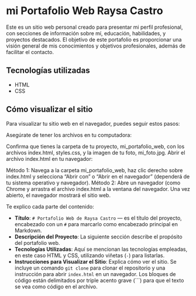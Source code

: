 # mi Portafolio Web Raysa Castro

Este es un sitio web personal creado para presentar mi perfil profesional, con secciones de información sobre mí, educación, habilidades, y proyectos destacados. El objetivo de este portafolio es proporcionar una visión general de mis conocimientos y objetivos profesionales, además de facilitar el contacto.

## Tecnologías utilizadas
- HTML
- CSS

## Cómo visualizar el sitio
Para visualizar tu sitio web en el navegador, puedes seguir estos pasos:

Asegúrate de tener los archivos en tu computadora:

Confirma que tienes la carpeta de tu proyecto, mi_portafolio_web, con los archivos index.html, styles.css, y la imagen de tu foto, mi_foto.jpg.
Abrir el archivo index.html en tu navegador:

Método 1: Navega a la carpeta mi_portafolio_web, haz clic derecho sobre index.html y selecciona “Abrir con” o “Abrir en el navegador” (dependerá de tu sistema operativo y navegador).
Método 2: Abre un navegador (como Chrome y arrastra el archivo index.html a la ventana del navegador.
Una vez abierto, el navegador mostrará el sitio web.

Te explico cada parte del contenido:

- **Título**: `# Portafolio Web de Raysa Castro` — es el título del proyecto, encabezado con un `#` para marcarlo como encabezado principal en Markdown.
- **Descripción del Proyecto**: La siguiente sección describe el propósito del portafolio web.
- **Tecnologías Utilizadas**: Aquí se mencionan las tecnologías empleadas, en este caso HTML y CSS, utilizando viñetas (`-`) para listarlas.
- **Instrucciones para Visualizar el Sitio**: Explica cómo ver el sitio. Se incluye un comando `git clone` para clonar el repositorio y una instrucción para abrir `index.html` en un navegador. Los bloques de código están delimitados por triple acento grave (\`\`\`) para que el texto se vea como código en el archivo.

